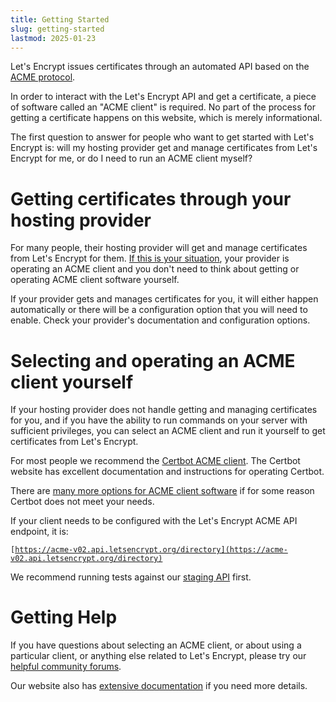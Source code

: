 ```yaml
---
title: Getting Started
slug: getting-started
lastmod: 2025-01-23
---
```


Let's Encrypt issues certificates through an automated API based on the [ACME protocol](https://en.wikipedia.org/wiki/Automatic_Certificate_Management_Environment).

In order to interact with the Let's Encrypt API and get a certificate, a piece of software called an "ACME client" is required. No part of the process for getting a certificate happens on this website, which is merely informational.

The first question to answer for people who want to get started with Let's Encrypt is: will my hosting provider get and manage certificates from Let's Encrypt for me, or do I need to run an ACME client myself?

# Getting certificates through your hosting provider

For many people, their hosting provider will get and manage certificates from Let's Encrypt for them. [If this is your situation](https://certbot.eff.org/hosting_providers), your provider is operating an ACME client and you don't need to think about getting or operating ACME client software yourself.

If your provider gets and manages certificates for you, it will either happen automatically or there will be a configuration option that you will need to enable. Check your provider's documentation and configuration options.

# Selecting and operating an ACME client yourself

If your hosting provider does not handle getting and managing certificates for you, and if you have the ability to run commands on your server with sufficient privileges, you can select an ACME client and run it yourself to get certificates from Let's Encrypt.

For most people we recommend the [Certbot ACME client](https://certbot.eff.org/). The Certbot website has excellent documentation and instructions for operating Certbot.

There are [many more options for ACME client software](/docs/client-options/) if for some reason Certbot does not meet your needs.

If your client needs to be configured with the Let's Encrypt ACME API endpoint, it is:

<code>[https://acme-v02.api.letsencrypt.org/directory](https://acme-v02.api.letsencrypt.org/directory)</code>

We recommend running tests against our [staging API](/docs/staging-environment/) first.

# Getting Help

If you have questions about selecting an ACME client, or about using a particular client, or anything else related to Let's Encrypt, please try our [helpful community forums](https://community.letsencrypt.org/).

Our website also has [extensive documentation](/docs/) if you need more details.
